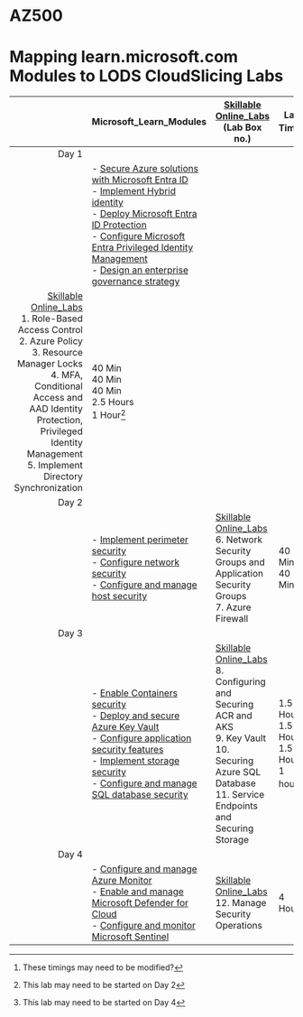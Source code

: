 # AZ500
# Mapping learn.microsoft.com Modules to LODS CloudSlicing Labs


| |Microsoft_Learn_Modules | [Skillable Online_Labs](https://ddls.learnondemand.net/) (Lab Box no.) |Lab Time[^1] |
|---:|---|---|---|
|Day 1|
||- [Secure Azure solutions with Microsoft Entra ID](https://learn.microsoft.com/en-au/training/modules/azure-active-directory/)<BR>- [Implement Hybrid identity](https://learn.microsoft.com/en-au/training/modules/hybrid-identity/)<BR>- [Deploy Microsoft Entra ID Protection](https://learn.microsoft.com/en-au/training/modules/azure-ad-identity-protection/)<BR>- [Configure Microsoft Entra Privileged Identity Management](https://learn.microsoft.com/en-au/training/modules/azure-ad-privileged-identity-management/)<BR>- [Design an enterprise governance strategy](https://learn.microsoft.com/en-au/training/modules/enterprise-governance/)|
[Skillable Online_Labs](https://ddls.learnondemand.net/)<br>1.	Role-Based Access Control<br>2. Azure Policy<br>3. Resource Manager Locks<br>4. MFA, Conditional Access and AAD Identity Protection, Privileged Identity Management<br>5. Implement Directory Synchronization |40 Min<br>40 Min<br>40 Min<br>2.5 Hours<br>1 Hour[^2]|
|Day 2|
||- [Implement perimeter security](https://learn.microsoft.com/en-au/training/modules/perimeter-security/)<BR>- [Configure network security](https://learn.microsoft.com/en-au/training/modules/network-security/)<BR>- [Configure and manage host security](https://learn.microsoft.com/en-au/training/modules/host-security/)|[Skillable Online_Labs](https://ddls.learnondemand.net/)<br>6.	Network Security Groups and Application Security Groups<br>7. Azure Firewall|40 Min<br>40 Min|
|Day 3|
||- [Enable Containers security](https://learn.microsoft.com/en-au/training/modules/enable-containers-security/)<br>- [Deploy and secure Azure Key Vault](https://learn.microsoft.com/en-au/training/modules/azure-key-vault/)<br>- [Configure application security features](https://learn.microsoft.com/en-au/training/modules/application-security/)<br>- [Implement storage security](https://learn.microsoft.com/en-au/training/modules/storage-security/)<br>- [Configure and manage SQL database security](https://learn.microsoft.com/en-au/training/modules/sql-database-security/)|[Skillable Online_Labs](https://ddls.learnondemand.net/)<br>8. Configuring and Securing ACR and AKS<br>9. Key Vault<br>10. Securing Azure SQL Database<br>11. Service Endpoints and Securing Storage|1.5 Hour<br>1.5 Hour<br>1.5 Hour<br>1 hour[^3]|
|Day 4|
||- [Configure and manage Azure Monitor](https://learn.microsoft.com/en-au/training/modules/azure-monitor/)<br>- [Enable and manage Microsoft Defender for Cloud](https://learn.microsoft.com/en-au/training/modules/azure-security-center/)<br>- [Configure and monitor Microsoft Sentinel](https://learn.microsoft.com/en-au/training/modules/azure-sentinel/)|[Skillable Online_Labs](https://ddls.learnondemand.net/)<br>12. Manage Security Operations|4 Hour|


[^1]: These timings may need to be modified?  
[^2]: This lab may need to be started on Day 2
[^3]: This lab may need to be started on Day 4
